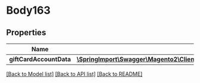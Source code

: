 # Body163

## Properties
Name | Type | Description | Notes
------------ | ------------- | ------------- | -------------
**giftCardAccountData** | [**\SpringImport\Swagger\Magento2\Client\Model\GiftCardAccountDataGiftCardAccountInterface**](GiftCardAccountDataGiftCardAccountInterface.md) |  | 

[[Back to Model list]](../README.md#documentation-for-models) [[Back to API list]](../README.md#documentation-for-api-endpoints) [[Back to README]](../README.md)


